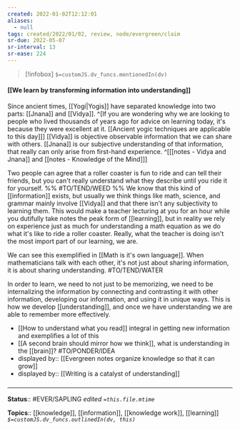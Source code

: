 ```yaml
---
created: 2022-01-02T12:12:01 
aliases:
  - null
tags: created/2022/01/02, review, node/evergreen/claim
sr-due: 2022-05-07
sr-interval: 13
sr-ease: 224
---
```

> [!infobox]
`$=customJS.dv_funcs.mentionedIn(dv)`

#### [[We learn by transforming information into understanding]] 

Since ancient times, [[Yogi|Yogis]] have separated knowledge into two parts: [[Jnana]] and [[Vidya]]. 
^[If you are wondering why we are looking to people who lived thousands of years ago for advice on learning today, it's because they were excellent at it. [[Ancient yogic techniques are applicable to this day]]]
[[Vidya]] is objective observable information that we can share with others.
[[Jnana]] is our subjective understanding of that information, that really can only arise from first-hand experience.
^[[[notes - Vidya and Jnana]] and [[notes - Knowledge of the Mind]]]

Two people can agree that a roller coaster is fun to ride and can tell their friends,
but you can't really understand what they describe until you ride it for yourself.
%% #TO/TEND/WEED  %%
We know that this kind of [[information]] exists, 
but usually we think things like math, science, and grammar mainly involve [[Vidya]] and that there isn't any subjectivity to learning them.
This would make a teacher lecturing at you for an hour while you dutifully take notes the peak form of [[learning]],
but in reality we rely on experience just as much for understanding a math equation as we do what it's like to ride a roller coaster.
Really, what the teacher is doing isn't the most import part of our learning, we are.

We can see this exemplified in [[Math is it's own language]]. 
When mathematicians talk with each other, it's not just about sharing information, it is about sharing understanding. #TO/TEND/WATER 

In order to learn, we need to not just to be memorizing, we need to be internalizing the information by connecting and contrasting it with other information, developing our information, and using it in unique ways. This is how we develop [[understanding]], and once we have understanding we are able to remember more effectively.

- [[How to understand what you read]] integral in getting new information and exemplifies a lot of this
- [[A second brain should mirror how we think]], what is understanding in the [[brain]]? #TO/PONDER/IDEA 
- displayed by:: [[Evergreen notes organize knowledge so that it can grow]]
- displayed by:: [[Writing is a catalyst of understanding]]

### <hr class="footnote"/>

**Status**:: #EVER/SAPLING 
*edited `=this.file.mtime`*

**Topics**:: [[knowledge]], [[information]], [[knowledge work]], [[learning]]
*`$=customJS.dv_funcs.outlinedIn(dv, this)`*
